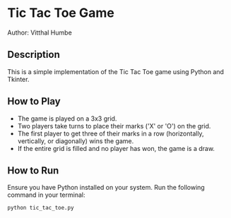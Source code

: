 # Tic Tac Toe Game

Author: Vitthal Humbe

## Description

This is a simple implementation of the Tic Tac Toe game using Python and Tkinter.

## How to Play

- The game is played on a 3x3 grid.
- Two players take turns to place their marks ('X' or 'O') on the grid.
- The first player to get three of their marks in a row (horizontally, vertically, or diagonally) wins the game.
- If the entire grid is filled and no player has won, the game is a draw.

## How to Run

Ensure you have Python installed on your system. Run the following command in your terminal:

```bash
python tic_tac_toe.py
